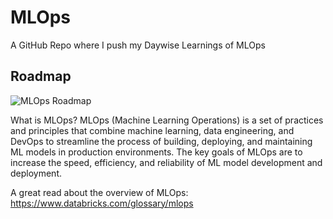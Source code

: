 # MLOps
A GitHub Repo where I push my Daywise Learnings of MLOps

## Roadmap
![MLOps Roadmap](https://github.com/Vishesh-30/MLOps/assets/72484173/3374b9e4-e64c-4003-b306-2fce48525524)


What is MLOps?
MLOps (Machine Learning Operations) is a set of practices and principles that combine machine learning, data engineering, and DevOps to streamline the process of building, deploying, and maintaining ML models in production environments. The key goals of MLOps are to increase the speed, efficiency, and reliability of ML model development and deployment.

A great read about the overview of MLOps: https://www.databricks.com/glossary/mlops
